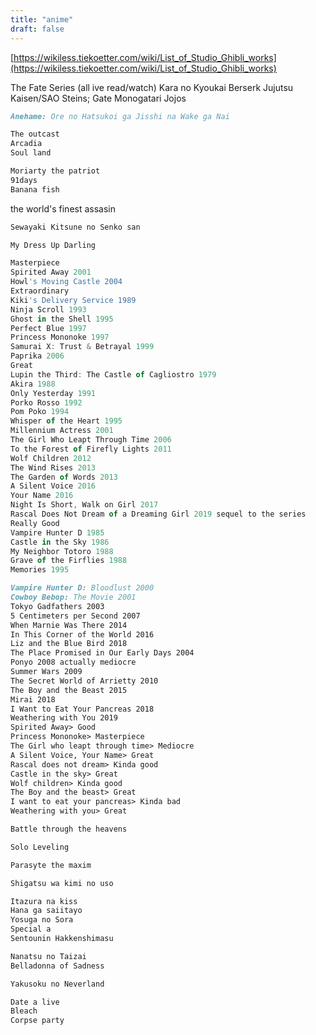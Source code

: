 ```yaml
---
title: "anime"
draft: false
---
```


[https://wikiless.tiekoetter.com/wiki/List_of_Studio_Ghibli_works](https://wikiless.tiekoetter.com/wiki/List_of_Studio_Ghibli_works)

The Fate Series (all ive read/watch)
Kara no Kyoukai
Berserk
Jujutsu Kaisen/SAO
Steins; Gate
Monogatari
Jojos

```markdown
Anehame: Ore no Hatsukoi ga Jisshi na Wake ga Nai
```

```markdown
The outcast
Arcadia
Soul land
```

```markdown
Moriarty the patriot
91days
Banana fish
```

the world's finest assasin

```markdown
Sewayaki Kitsune no Senko san
```

```markdown
My Dress Up Darling
```

```jsx
Masterpiece
Spirited Away 2001
Howl's Moving Castle 2004
Extraordinary
Kiki's Delivery Service 1989
Ninja Scroll 1993
Ghost in the Shell 1995
Perfect Blue 1997
Princess Mononoke 1997
Samurai X: Trust & Betrayal 1999
Paprika 2006
Great
Lupin the Third: The Castle of Cagliostro 1979
Akira 1988
Only Yesterday 1991
Porko Rosso 1992
Pom Poko 1994
Whisper of the Heart 1995
Millennium Actress 2001
The Girl Who Leapt Through Time 2006
To the Forest of Firefly Lights 2011
Wolf Children 2012
The Wind Rises 2013
The Garden of Words 2013
A Silent Voice 2016
Your Name 2016
Night Is Short, Walk on Girl 2017
Rascal Does Not Dream of a Dreaming Girl 2019 sequel to the series
Really Good
Vampire Hunter D 1985
Castle in the Sky 1986
My Neighbor Totoro 1988
Grave of the Firflies 1988
Memories 1995
```

```markdown
Vampire Hunter D: Bloodlust 2000
Cowboy Bebop: The Movie 2001
Tokyo Gadfathers 2003
5 Centimeters per Second 2007
When Marnie Was There 2014
In This Corner of the World 2016
Liz and the Blue Bird 2018
The Place Promised in Our Early Days 2004
Ponyo 2008 actually mediocre
Summer Wars 2009
The Secret World of Arrietty 2010
The Boy and the Beast 2015
Mirai 2018
I Want to Eat Your Pancreas 2018
Weathering with You 2019
Spirited Away> Good
Princess Mononoke> Masterpiece
The Girl who leapt through time> Mediocre
A Silent Voice, Your Name> Great
Rascal does not dream> Kinda good
Castle in the sky> Great
Wolf children> Kinda good
The Boy and the beast> Great
I want to eat your pancreas> Kinda bad
Weathering with you> Great
```

```markdown
Battle through the heavens
```

```markdown
Solo Leveling
```

```markdown
Parasyte the maxim
```

```markdown
Shigatsu wa kimi no uso
```

```markdown
Itazura na kiss
Hana ga saiitayo
Yosuga no Sora
Special a
Sentounin Hakkenshimasu
```

```markdown
Nanatsu no Taizai
Belladonna of Sadness
```

```markdown
Yakusoku no Neverland
```

```markdown
Date a live
Bleach
Corpse party
```